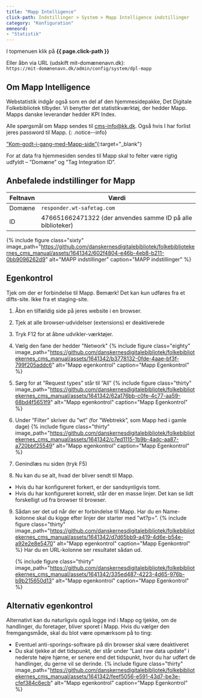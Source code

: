 ```yaml
---
title: "Mapp Intelligence"
click-path: Indstillinger > System > Mapp Intelligence indstillinger
category: "Konfiguration"
emneord: 
- "Statistik"
---
```

I topmenuen klik på **{{ page.click-path }}**

Eller åbn via URL (udskift mit-domænenavn.dk):\
`https://mit-domænenavn.dk/admin/config/system/dpl-mapp`

## Om Mapp Intelligence
Webstatistik indgår også som en del af den hjemmesidepakke, Det Digitale Folkebibliotek tilbyder. Vi benytter det statistikværktøj, der hedder Mapp. Mapps danske leverandør hedder KPI Index.

Alle spørgsmål om Mapp sendes til [cms-info@kk.dk](mailto:cms-info@kk.dk). Også hvis I har forlist jeres password til Mapp.
{: .notice--info}

[”Kom-godt-i-gang-med-Mapp-side”](https://detdigitalefolkebibliotek.dk/node/103){:target="_blank"}

For at data fra hjemmesiden sendes til Mapp skal to felter være rigtig udfyldt – ”Domæne” og ”Tag
Integration ID”.

## Anbefalede indstillinger for Mapp

|Feltnavn|Værdi|
|---|---|
|Domæne|`responder.wt-safetag.com`|
|ID|476651662471322 (der anvendes samme ID på alle biblioteker)|

{% include figure class="sixty" image_path="https://github.com/danskernesdigitalebibliotek/folkebibliotekernes_cms_manual/assets/1641342/602f4804-e46b-4eb8-b211-0bb9096262d9" alt="MAPP indstillinger" caption="MAPP indstillinger" %} 

## Egenkontrol
Tjek om der er forbindelse til Mapp. Bemærk! Det kan kun udføres fra et difts-site. Ikke fra et staging-site.
1. Åbn en tilfældig side på jeres website i en browser.
2. Tjek at alle browser-udvidelser (extensions) er deaktiverede
3. Tryk F12 for at åbne udvikler-værktøjer.

4. Vælg den fane der hedder "Network"
    {% include figure class="eighty" image_path="https://github.com/danskernesdigitalebibliotek/folkebibliotekernes_cms_manual/assets/1641342/b3778132-0fde-4aae-bf3f-799f205addc6" alt="Mapp egenkontrol" caption="Mapp Egenkontrol" %} 

5. Sørg for at ”Request types” står til ”All”
    {% include figure class="thirty" image_path="https://github.com/danskernesdigitalebibliotek/folkebibliotekernes_cms_manual/assets/1641342/62a176bb-c0fe-4c77-aa59-68bd4f5651f9" alt="Mapp egenkontrol" caption="Mapp Egenkontrol" %} 

6. Under ”Filter” skriver du ”wt” (for ”Webtrekk”, som Mapp hed i gamle dage)
    {% include figure class="thirty" image_path="https://github.com/danskernesdigitalebibliotek/folkebibliotekernes_cms_manual/assets/1641342/c7ed1115-1b9b-4adc-aa87-a720bbf25549" alt="Mapp egenkontrol" caption="Mapp Egenkontrol" %} 

7. Genindlæs nu siden (tryk F5)
8. Nu kan du se alt, hvad der bliver sendt til Mapp.
- Hvis du har konfigureret forkert, er der sandsynligvis tomt.
- Hvis du har konfigureret korrekt, står der en masse linjer. Det kan se lidt forskelligt ud fra browser til browser.

9. Sådan ser det ud når der er forbindelse til Mapp. Har du en Name-kolonne skal du kigge efter linjer der starter med ”wt?p=”.
    {% include figure class="thirty" image_path="https://github.com/danskernesdigitalebibliotek/folkebibliotekernes_cms_manual/assets/1641342/d7d65bb9-a419-4d6e-b54e-a92e2e8e5470" alt="Mapp egenkontrol" caption="Mapp Egenkontrol" %} Har du en URL-kolonne ser resultatet sådan ud.
  
   {% include figure class="thirty" image_path="https://github.com/danskernesdigitalebibliotek/folkebibliotekernes_cms_manual/assets/1641342/335ed487-4223-4d65-976b-b9b215650d13" alt="Mapp egenkontrol" caption="Mapp Egenkontrol" %} 

## Alternativ egenkontrol
Alternativt kan du naturligvis også logge ind i Mapp og tjekke, om de handlinger, du foretager, bliver sporet i Mapp.
Hvis du vælger den fremgangsmåde, skal du blot være opmærksom på to ting:

- Eventuel anti-sporings-software på din browser skal være deaktiveret
- Du skal tjekke at det tidspunkt, der står under ”Last raw data update” i nederste højre hjørne, er senere end det tidspunkt, hvor du har udført de handlinger, du gerne vil se derinde.
   {% include figure class="thirty" image_path="https://github.com/danskernesdigitalebibliotek/folkebibliotekernes_cms_manual/assets/1641342/feef5056-e591-43d7-be3e-cfef384c6ecb" alt="Mapp egenkontrol" caption="Mapp Egenkontrol" %} 

 
